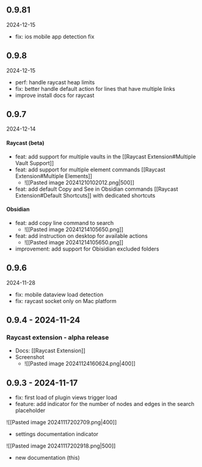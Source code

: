 ## 0.9.81
2024-12-15
- fix: ios mobile app detection fix

## 0.9.8
2024-12-15
- perf: handle raycast heap limits
- fix: better handle default action for lines that have multiple links
- improve install docs for raycast
## 0.9.7
2024-12-14

#### Raycast (beta)
- feat: add support for multiple vaults in the [[Raycast Extension#Multiple Vault Support]]
- feat: add support for multiple element commands [[Raycast Extension#Multiple Elements]] 
	- ![[Pasted image 20241210102012.png|500]]
- feat: add default Copy and See in Obsidian commands [[Raycast Extension#Default Shortcuts]] with dedicated shortcuts
#### Obsidian
- feat: add copy line command to search
	- ![[Pasted image 20241214105650.png]]
- feat: add instruction on desktop for available actions
	- ![[Pasted image 20241214105650.png]]
- improvement: add support for Obisidian excluded folders

## 0.9.6
2024-11-28

- fix: mobile dataview load detection
- fix: raycast socket only on Mac platform

## 0.9.4 - 2024-11-24
### Raycast extension - alpha release

- Docs: [[Raycast Extension]]
- Screenshot 
	- ![[Pasted image 20241124160624.png|400]]


## 0.9.3 - 2024-11-17
- fix: first load of plugin views trigger load
- feature: add indicator for the number of nodes and edges in the search placeholder

![[Pasted image 20241117202709.png|400]]
- settings documentation indicator

![[Pasted image 20241117202918.png|500]]
- new documentation (this)
